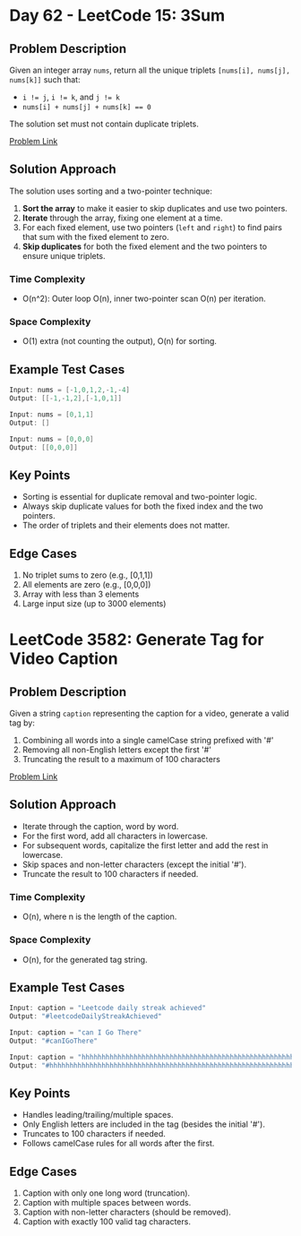 # Day 62 - LeetCode 15: 3Sum

## Problem Description

Given an integer array `nums`, return all the unique triplets `[nums[i], nums[j], nums[k]]` such that:

- `i != j`, `i != k`, and `j != k`
- `nums[i] + nums[j] + nums[k] == 0`

The solution set must not contain duplicate triplets.

[Problem Link](https://leetcode.com/problems/3sum/)

## Solution Approach

The solution uses sorting and a two-pointer technique:

1. **Sort the array** to make it easier to skip duplicates and use two pointers.
2. **Iterate** through the array, fixing one element at a time.
3. For each fixed element, use two pointers (`left` and `right`) to find pairs that sum with the fixed element to zero.
4. **Skip duplicates** for both the fixed element and the two pointers to ensure unique triplets.

### Time Complexity

- O(n^2): Outer loop O(n), inner two-pointer scan O(n) per iteration.

### Space Complexity

- O(1) extra (not counting the output), O(n) for sorting.

## Example Test Cases

```cpp
Input: nums = [-1,0,1,2,-1,-4]
Output: [[-1,-1,2],[-1,0,1]]

Input: nums = [0,1,1]
Output: []

Input: nums = [0,0,0]
Output: [[0,0,0]]
```

## Key Points

- Sorting is essential for duplicate removal and two-pointer logic.
- Always skip duplicate values for both the fixed index and the two pointers.
- The order of triplets and their elements does not matter.

## Edge Cases

1. No triplet sums to zero (e.g., [0,1,1])
2. All elements are zero (e.g., [0,0,0])
3. Array with less than 3 elements
4. Large input size (up to 3000 elements)

# LeetCode 3582: Generate Tag for Video Caption

## Problem Description

Given a string `caption` representing the caption for a video, generate a valid tag by:

1. Combining all words into a single camelCase string prefixed with '#'
2. Removing all non-English letters except the first '#'
3. Truncating the result to a maximum of 100 characters

[Problem Link](https://leetcode.com/problems/generate-tag-for-video-caption/)

## Solution Approach

- Iterate through the caption, word by word.
- For the first word, add all characters in lowercase.
- For subsequent words, capitalize the first letter and add the rest in lowercase.
- Skip spaces and non-letter characters (except the initial '#').
- Truncate the result to 100 characters if needed.

### Time Complexity

- O(n), where n is the length of the caption.

### Space Complexity

- O(n), for the generated tag string.

## Example Test Cases

```cpp
Input: caption = "Leetcode daily streak achieved"
Output: "#leetcodeDailyStreakAchieved"

Input: caption = "can I Go There"
Output: "#canIGoThere"

Input: caption = "hhhhhhhhhhhhhhhhhhhhhhhhhhhhhhhhhhhhhhhhhhhhhhhhhhhhhhhhhhhhhhhhhhhhhhhhhhhhhhhhhhhhhhhhhhhhhhhhhhhhh"
Output: "#hhhhhhhhhhhhhhhhhhhhhhhhhhhhhhhhhhhhhhhhhhhhhhhhhhhhhhhhhhhhhhhhhhhhhhhhhhhhhhhhhhhhhhhhhhhhhhhhhhh"
```

## Key Points

- Handles leading/trailing/multiple spaces.
- Only English letters are included in the tag (besides the initial '#').
- Truncates to 100 characters if needed.
- Follows camelCase rules for all words after the first.

## Edge Cases

1. Caption with only one long word (truncation).
2. Caption with multiple spaces between words.
3. Caption with non-letter characters (should be removed).
4. Caption with exactly 100 valid tag characters.
